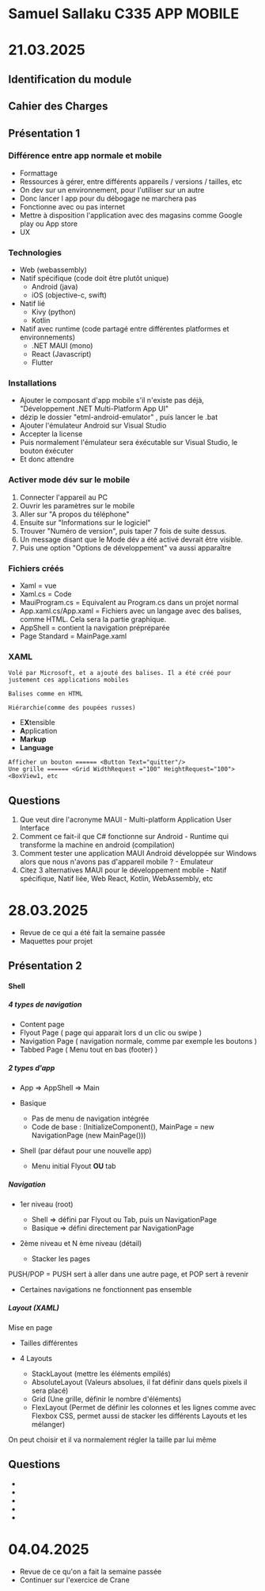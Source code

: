 # Samuel Sallaku C335 APP MOBILE

# 21.03.2025

## Identification du module

## Cahier des Charges

## Présentation 1

### Différence entre app normale et mobile

- Formattage
- Ressources à gérer, entre différents appareils / versions / tailles, etc
- On dev sur un environnement, pour l'utiliser sur un autre
- Donc lancer l app pour du débogage ne marchera pas
- Fonctionne avec ou pas internet
- Mettre à disposition l'application avec des magasins comme Google play ou App store
- UX

### Technologies

- Web (webassembly)
- Natif spécifique (code doit être plutôt unique)
  - Android (java)
  - iOS (objective-c, swift)
- Natif lié
  - Kivy (python)
  - Kotlin
- Natif avec runtime (code partagé entre différentes platformes et environnements)
  - .NET MAUI (mono)
  - React (Javascript)
  - Flutter

### Installations

- Ajouter le composant d'app mobile s'il n'existe pas déjà, "Développement .NET Multi-Platform App UI"
- dézip le dossier "etml-android-emulator" , puis lancer le .bat
- Ajouter l'émulateur Android sur Visual Studio
- Accepter la license
- Puis normalement l'émulateur sera éxécutable sur Visual Studio, le bouton éxécuter
- Et donc attendre

### Activer mode dév sur le mobile

1. Connecter l'appareil au PC
2. Ouvrir les paramètres sur le mobile
3. Aller sur "A propos du téléphone"
4. Ensuite sur "Informations sur le logiciel"
5. Trouver "Numéro de version", puis taper 7 fois de suite dessus.
6. Un message disant que le Mode dév a été activé devrait être visible.
7. Puis une option "Options de développement" va aussi apparaître

### Fichiers créés

- Xaml = vue
- Xaml.cs = Code
- MauiProgram.cs = Equivalent au Program.cs dans un projet normal
- App.xaml.cs/App.xaml = Fichiers avec un langage avec des balises, comme HTML. Cela sera la partie graphique.
- AppShell = contient la navigation prépréparée
- Page Standard = MainPage.xaml

### XAML

    Volé par Microsoft, et a ajouté des balises. Il a été créé pour justement ces applications mobiles

    Balises comme en HTML

    Hiérarchie(comme des poupées russes)

- E**X**tensible
- **A**pplication
- **Markup**
- **Language**

```
Afficher un bouton ====== <Button Text="quitter"/>
Une grille ====== <Grid WidthRequest ="100" HeightRequest="100">
<BoxView1, etc
```

## Questions

1. Que veut dire l'acronyme MAUI - Multi-platform Application User Interface
2. Comment ce fait-il que C# fonctionne sur Android - Runtime qui transforme la machine en android (compilation)
3. Comment tester une application MAUI Android développée sur Windows alors que nous n'avons pas d'appareil mobile ? - Emulateur
4. Citez 3 alternatives MAUI pour le développement mobile - Natif spécifique, Natif liée, Web React, Kotlin, WebAssembly, etc

# 28.03.2025

- Revue de ce qui a été fait la semaine passée
- Maquettes pour projet

## Présentation 2

#### Shell

##### 4 types de navigation

- Content page
- Flyout Page ( page qui apparait lors d un clic ou swipe )
- Navigation Page ( navigation normale, comme par exemple les boutons )
- Tabbed Page ( Menu tout en bas (footer) )

##### 2 types d'app

- App => AppShell => Main

- Basique

  - Pas de menu de navigation intégrée
  - Code de base : (InitializeComponent(), MainPage = new NavigationPage (new MainPage()))

- Shell (par défaut pour une nouvelle app)
  - Menu initial Flyout **OU** tab

##### Navigation

- 1er niveau (root)

  - Shell => défini par Flyout ou Tab, puis un NavigationPage
  - Basique => défini directement par NavigationPage

- 2ème niveau et N ème niveau (détail)
  - Stacker les pages

PUSH/POP = PUSH sert à aller dans une autre page, et POP sert à revenir

- Certaines navigations ne fonctionnent pas ensemble

##### Layout (XAML)

Mise en page

- Tailles différentes

- 4 Layouts
  - StackLayout (mettre les éléments empilés)
  - AbsoluteLayout (Valeurs absolues, il fat définir dans quels pixels il sera placé)
  - Grid (Une grille, définir le nombre d'éléments)
  - FlexLayout (Permet de définir les colonnes et les lignes comme avec Flexbox CSS, permet aussi de stacker les différents Layouts et les mélanger)

On peut choisir et il va normalement régler la taille par lui même

## Questions

-
-
-
-
-

# 04.04.2025

- Revue de ce qu'on a fait la semaine passée
- Continuer sur l'exercice de Crane
